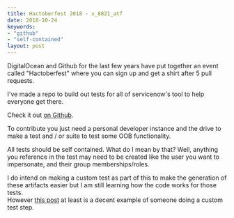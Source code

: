 ```yaml
---
title: Hactoberfest 2018 - x_8821_atf
date: 2018-10-24
keywords:
- "github"
- "self-contained"
layout: post
---
```

DigitalOcean and Github for the last few years have put together an event called 
"Hactoberfest" where you can sign up and get a shirt after 5 pull requests.

I've made a repo to build out tests for all of servicenow's tool to help everyone 
get there.

<!--more-->

Check it out [on Github](https://atf.jacebenson.com).  

To contribute you just need a personal developer instance and the drive to make a 
test and / or suite to test some OOB functionality.

All tests should be self contained.  What do I mean by that?  Well, anything you 
reference in the test may need to be created like the user you want to impersonate, 
and their group memberships/roles.

I do intend on making a custom test as part of this to make the generation of these 
artifacts easier but I am still learning how the code works for those tests.  
However [this post](https://community.servicenow.com/community?id=community_blog&sys_id=398d6669dbd0dbc01dcaf3231f9619d2) 
at least is a decent example of someone doing a custom test step.
